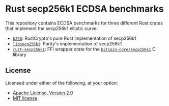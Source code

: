 # Rust secp256k1 ECDSA benchmarks

This repository contains ECDSA benchmarks for three different Rust crates that
implement the secp256k1 elliptic curve:

- [`k256`]: RustCrypto's pure Rust implementation of secp256k1
- [`libsecp256k1`]: Parity's implementation of secp256k1
- [`rust-secp256k1`]: FFI wrapper crate for the [`bitcoin-core/secp256k1`]
  C library

[`k256`]: https://github.com/RustCrypto/elliptic-curves/tree/master/k256
[`libsecp256k1`]: https://github.com/paritytech/libsecp256k1
[`rust-secp256k1`]: https://github.com/rust-bitcoin/rust-secp256k1
[`bitcoin-core/secp256k1`]: https://github.com/bitcoin-core/secp256k1

## License

Licensed under either of the following, at your option:

- [Apache License, Version 2.0](http://www.apache.org/licenses/LICENSE-2.0)
- [MIT license](http://opensource.org/licenses/MIT)
